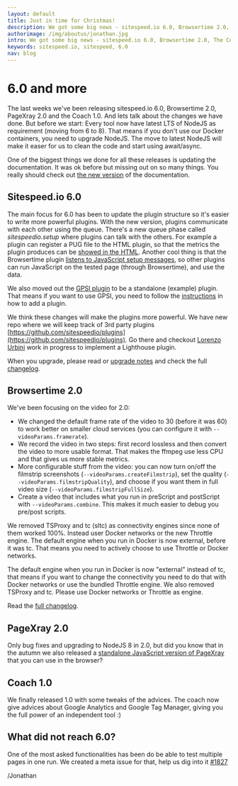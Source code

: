 ```yaml
---
layout: default
title: Just in time for Christmas!
description: We got some big news - sitespeed.io 6.0, Browsertime 2.0, The Coach 1.0 and PageXray 2.0 is here!
authorimage: /img/aboutus/jonathan.jpg
intro: We got some big news - sitespeed.io 6.0, Browsertime 2.0, The Coach 1.0 and PageXray 2.0 is here. We moved to NodeJS 8, made a lot of small improvements and focused a lot on making plugins more powerful.
keywords: sitespeed.io, sitespeed, 6.0
nav: blog
---
```


# 6.0 and more

The last weeks we've been releasing sitespeed.io 6.0, Browsertime 2.0, PageXray 2.0 and the Coach 1.0. And lets talk about the changes we have done. But before we start: Every tool now have latest LTS of NodeJS as requirement (moving from 6 to 8). That means if you don't use our Docker containers, you need to upgrade NodeJS. The move to latest NodeJS will make it easer for us to clean the code and start using await/async.

One of the biggest things we done for all these releases is updating the documentation. It was ok before but missing out on so many things. You really should check out [the new version](https://www.sitespeed.io/documentation/) of the documentation.

## Sitespeed.io 6.0
The main focus for 6.0 has been to update the plugin structure so it's easier to write more powerful plugins. With the new version, plugins communicate with each other using the queue. There's a new queue phase called *sitespeedio.setup* where plugins can talk with the others. For example a plugin can register a PUG file to the HTML plugin, so that the metrics the plugin produces can be [showed in the HTML](https://www.sitespeed.io/documentation/sitespeed.io/plugins/#create-html-for-your-plugin). Another cool thing is that the Browsertime plugin [listens to JavaScript setup messages](https://www.sitespeed.io/documentation/sitespeed.io/plugins/#let-your-plugin-collect-metrics-using-browsertime), so other plugins can run JavaScript on the tested page (through Browsertime), and use the data.

We also moved out the [GPSI plugin](https://github.com/sitespeedio/plugin-gpsi) to be a standalone (example) plugin. That means if you want to use GPSI, you need to follow the [instructions](https://www.sitespeed.io/documentation/sitespeed.io/plugins/#add-a-plugin) in how to add a plugin.

We think these changes will make the plugins more powerful. We have new repo where we will keep track of 3rd party plugins [https://github.com/sitespeedio/plugins](https://github.com/sitespeedio/plugins). Go there and checkout [Lorenzo Urbini](https://github.com/siteriaitaliana) work in progress to implement a Lighthouse plugin.



When you upgrade, please read or [upgrade notes](https://www.sitespeed.io/documentation/sitespeed.io/upgrade/) and check the full [changelog](https://github.com/sitespeedio/sitespeed.io/blob/master/CHANGELOG.md).

## Browsertime 2.0

We've been focusing on the video for 2.0:

 * We changed the default frame rate of the video to 30 (before it was 60) to work better on smaller cloud services (you can configure it with ```--videoParams.framerate```).
 * We record the video in two steps: first record lossless and then convert the video to more usable format. That makes the ffmpeg use less CPU and that gives us more stable metrics.
 * More configurable stuff from the video: you can now turn on/off the filmstrip screenshots (```--videoParams.createFilmstrip```), set the quality (```--videoParams.filmstripQuality```), and choose if you want them in full video size (```--videoParams.filmstripFullSize```).
 * Create a video that includes what you run in preScript and postScript with ```--videoParams.combine```. This makes it much easier to debug you pre/post scripts.

We removed TSProxy and tc (sltc) as connectivity engines since none of them worked 100%. Instead user Docker networks or the new Throttle engine. The default engine when you run in Docker is now external, before it was tc. That means you need to actively choose to use Throttle or Docker networks.

The default engine when you run in Docker is now "external" instead of tc, that means if you want to change the connectivity you need to do that with Docker networks or use the bundled Throttle engine. We also removed TSProxy and tc. Please use Docker networks or Throttle as engine.

Read the [full changelog](https://github.com/sitespeedio/browsertime/blob/master/CHANGELOG.md#version-200-2017-11-23).

## PageXray 2.0
Only bug fixes and upgrading to NodeJS 8 in 2.0, but did you know that in the autumn we also released a [standalone JavaScript version of PageXray](https://github.com/sitespeedio/pagexray/releases) that you can use in the browser?

## Coach 1.0
We finally released 1.0 with some tweaks of the advices. The coach now give advices about Google Analytics and Google Tag Manager, giving you the full power of an independent tool :)


## What did not reach 6.0?
One of the most asked functionalities has been do be able to test multiple pages in one run. We created a meta issue for that, help us dig into it [#1827](https://github.com/sitespeedio/sitespeed.io/issues/1827)


/Jonathan
